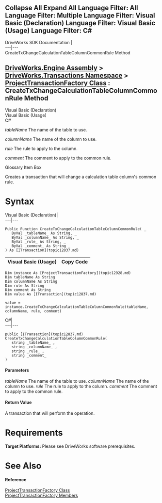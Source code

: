 Collapse All Expand All Language Filter: All  Language Filter: Multiple  Language Filter: Visual Basic (Declaration) Language Filter: Visual Basic (Usage) Language Filter: C#  
---  
DriveWorks SDK Documentation  |   
---|---  
CreateTxChangeCalculationTableColumnCommonRule Method   
  
[DriveWorks.Engine Assembly](topic2156.md) > [DriveWorks.Transactions Namespace](topic12835.md) > [ProjectTransactionFactory Class](topic12928.md) : CreateTxChangeCalculationTableColumnCommonRule Method  
---  
  
Visual Basic (Declaration)    
Visual Basic (Usage)    
C# 

_tableName_
    The name of the table to use.

_columnName_
    The name of the column to use.

_rule_
    The rule to apply to the column.

_comment_
    The comment to apply to the common rule.

Glossary Item Box

Creates a transaction that will change a calculation table column's common rule. 

# Syntax

Visual Basic (Declaration)|   
---|---  
      
    
    Public Function CreateTxChangeCalculationTableColumnCommonRule( _
       ByVal _tableName_ As String, _
       ByVal _columnName_ As String, _
       ByVal _rule_ As String, _
       ByVal _comment_ As String _
    ) As [ITransaction](topic12837.md)  
  
Visual Basic (Usage)| Copy Code  
---|---  
      
    
    Dim instance As [ProjectTransactionFactory](topic12928.md)
    Dim tableName As String
    Dim columnName As String
    Dim rule As String
    Dim comment As String
    Dim value As [ITransaction](topic12837.md)
     
    value = instance.CreateTxChangeCalculationTableColumnCommonRule(tableName, columnName, rule, comment)  
  
C#|   
---|---  
      
    
    public [ITransaction](topic12837.md) CreateTxChangeCalculationTableColumnCommonRule( 
       string _tableName_ ,
       string _columnName_ ,
       string _rule_ ,
       string _comment_
    )  
  
#### Parameters

 _tableName_
    The name of the table to use.
_columnName_
    The name of the column to use.
_rule_
    The rule to apply to the column.
_comment_
    The comment to apply to the common rule.

#### Return Value

A transaction that will perform the operation.

# Requirements

**Target Platforms:** Please see DriveWorks software prerequisites.

# See Also

#### Reference

[ProjectTransactionFactory Class](topic12928.md)   
[ProjectTransactionFactory Members](topic12929.md)


